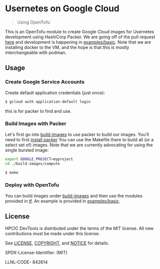 # Usernetes on Google Cloud

> Using OpenTofu

This is an OpenTofu module to create Google Cloud images for Usernetes development using HashiCorp Packer. We are going off of the pull request [here](https://github.com/rootless-containers/usernetes/pull/287)  and development is happening in [examples/basic](examples/basic). Note that we are installing docker to the VM, and the hope is that this is mostly interchangeable with podman.

## Usage

### Create Google Service Accounts

Create default application credentials (just once):

```bash
$ gcloud auth application-default login
```

this is for packer to find and use.

### Build Images with Packer

Let's first go into [build-images](build-images) to use packer to build our images.
You'll need to first [install packer](https://developer.hashicorp.com/packer/downloads)
You can use the Makefile there to build all (or a select set of) images.
Note that we are currently advocating for using the single bursted image:

```bash
export GOOGLE_PROJECT=myproject
cd ./build-images/compute
```
```bash
$ make
```

### Deploy with OpenTofu

You can build images under [build-images](build-images) and then use the modules
provided in [tf](tf). An example is provided in [examples/basic](examples/basic).

## License

HPCIC DevTools is distributed under the terms of the MIT license.
All new contributions must be made under this license.

See [LICENSE](https://github.com/converged-computing/cloud-select/blob/main/LICENSE),
[COPYRIGHT](https://github.com/converged-computing/cloud-select/blob/main/COPYRIGHT), and
[NOTICE](https://github.com/converged-computing/cloud-select/blob/main/NOTICE) for details.

SPDX-License-Identifier: (MIT)

LLNL-CODE- 842614
